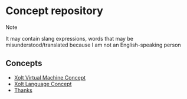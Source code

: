 # Concept repository
>[!NOTE] 
>It may contain slang expressions, words that may be misunderstood/translated because I am not an English-speaking person

## Concepts

- [Xolt Virtual Machine Concept](/concepts/xvm/xvm.md)
- [Xolt Language Concept](/concepts/xolt/xolt.md)
- [Thanks](/concepts/THANKS.md)
